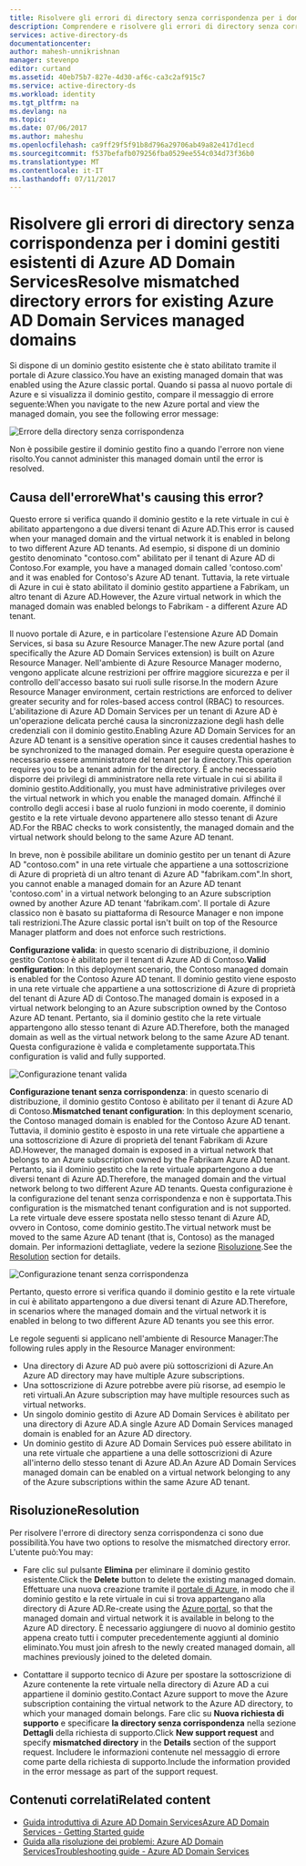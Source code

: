 ```yaml
---
title: Risolvere gli errori di directory senza corrispondenza per i domini gestiti esistenti di Azure AD Domain Services | Microsoft Docs
description: Comprendere e risolvere gli errori di directory senza corrispondenza per i domini gestiti esistenti di Azure AD Domain Services
services: active-directory-ds
documentationcenter: 
author: mahesh-unnikrishnan
manager: stevenpo
editor: curtand
ms.assetid: 40eb75b7-827e-4d30-af6c-ca3c2af915c7
ms.service: active-directory-ds
ms.workload: identity
ms.tgt_pltfrm: na
ms.devlang: na
ms.topic: 
ms.date: 07/06/2017
ms.author: maheshu
ms.openlocfilehash: ca9ff29f5f91b8d796a29706ab49a82e417d1ecd
ms.sourcegitcommit: f537befafb079256fba0529ee554c034d73f36b0
ms.translationtype: MT
ms.contentlocale: it-IT
ms.lasthandoff: 07/11/2017
---
```

# <a name="resolve-mismatched-directory-errors-for-existing-azure-ad-domain-services-managed-domains"></a><span data-ttu-id="76f26-103">Risolvere gli errori di directory senza corrispondenza per i domini gestiti esistenti di Azure AD Domain Services</span><span class="sxs-lookup"><span data-stu-id="76f26-103">Resolve mismatched directory errors for existing Azure AD Domain Services managed domains</span></span>
<span data-ttu-id="76f26-104">Si dispone di un dominio gestito esistente che è stato abilitato tramite il portale di Azure classico.</span><span class="sxs-lookup"><span data-stu-id="76f26-104">You have an existing managed domain that was enabled using the Azure classic portal.</span></span> <span data-ttu-id="76f26-105">Quando si passa al nuovo portale di Azure e si visualizza il dominio gestito, compare il messaggio di errore seguente:</span><span class="sxs-lookup"><span data-stu-id="76f26-105">When you navigate to the new Azure portal and view the managed domain, you see the following error message:</span></span>

![Errore della directory senza corrispondenza](.\media\getting-started\mismatched-tenant-error.png)

<span data-ttu-id="76f26-107">Non è possibile gestire il dominio gestito fino a quando l'errore non viene risolto.</span><span class="sxs-lookup"><span data-stu-id="76f26-107">You cannot administer this managed domain until the error is resolved.</span></span>


## <a name="whats-causing-this-error"></a><span data-ttu-id="76f26-108">Causa dell'errore</span><span class="sxs-lookup"><span data-stu-id="76f26-108">What's causing this error?</span></span>
<span data-ttu-id="76f26-109">Questo errore si verifica quando il dominio gestito e la rete virtuale in cui è abilitato appartengono a due diversi tenant di Azure AD.</span><span class="sxs-lookup"><span data-stu-id="76f26-109">This error is caused when your managed domain and the virtual network it is enabled in belong to two different Azure AD tenants.</span></span> <span data-ttu-id="76f26-110">Ad esempio, si dispone di un dominio gestito denominato "contoso.com" abilitato per il tenant di Azure AD di Contoso.</span><span class="sxs-lookup"><span data-stu-id="76f26-110">For example, you have a managed domain called 'contoso.com' and it was enabled for Contoso's Azure AD tenant.</span></span> <span data-ttu-id="76f26-111">Tuttavia, la rete virtuale di Azure in cui è stato abilitato il dominio gestito appartiene a Fabrikam, un altro tenant di Azure AD.</span><span class="sxs-lookup"><span data-stu-id="76f26-111">However, the Azure virtual network in which the managed domain was enabled belongs to Fabrikam - a different Azure AD tenant.</span></span>

<span data-ttu-id="76f26-112">Il nuovo portale di Azure, e in particolare l'estensione Azure AD Domain Services, si basa su Azure Resource Manager.</span><span class="sxs-lookup"><span data-stu-id="76f26-112">The new Azure portal (and specifically the Azure AD Domain Services extension) is built on Azure Resource Manager.</span></span> <span data-ttu-id="76f26-113">Nell'ambiente di Azure Resource Manager moderno, vengono applicate alcune restrizioni per offrire maggiore sicurezza e per il controllo dell'accesso basato sui ruoli sulle risorse.</span><span class="sxs-lookup"><span data-stu-id="76f26-113">In the modern Azure Resource Manager environment, certain restrictions are enforced to deliver greater security and for roles-based access control (RBAC) to resources.</span></span> <span data-ttu-id="76f26-114">L'abilitazione di Azure AD Domain Services per un tenant di Azure AD è un'operazione delicata perché causa la sincronizzazione degli hash delle credenziali con il dominio gestito.</span><span class="sxs-lookup"><span data-stu-id="76f26-114">Enabling Azure AD Domain Services for an Azure AD tenant is a sensitive operation since it causes credential hashes to be synchronized to the managed domain.</span></span> <span data-ttu-id="76f26-115">Per eseguire questa operazione è necessario essere amministratore del tenant per la directory.</span><span class="sxs-lookup"><span data-stu-id="76f26-115">This operation requires you to be a tenant admin for the directory.</span></span> <span data-ttu-id="76f26-116">È anche necessario disporre dei privilegi di amministratore nella rete virtuale in cui si abilita il dominio gestito.</span><span class="sxs-lookup"><span data-stu-id="76f26-116">Additionally, you must have administrative privileges over the virtual network in which you enable the managed domain.</span></span> <span data-ttu-id="76f26-117">Affinché il controllo degli accesi i base al ruolo funzioni in modo coerente, il dominio gestito e la rete virtuale devono appartenere allo stesso tenant di Azure AD.</span><span class="sxs-lookup"><span data-stu-id="76f26-117">For the RBAC checks to work consistently, the managed domain and the virtual network should belong to the same Azure AD tenant.</span></span>

<span data-ttu-id="76f26-118">In breve, non è possibile abilitare un dominio gestito per un tenant di Azure AD "contoso.com" in una rete virtuale che appartiene a una sottoscrizione di Azure di proprietà di un altro tenant di Azure AD "fabrikam.com".</span><span class="sxs-lookup"><span data-stu-id="76f26-118">In short, you cannot enable a managed domain for an Azure AD tenant 'contoso.com' in a virtual network belonging to an Azure subscription owned by another Azure AD tenant 'fabrikam.com'.</span></span> <span data-ttu-id="76f26-119">Il portale di Azure classico non è basato su piattaforma di Resource Manager e non impone tali restrizioni.</span><span class="sxs-lookup"><span data-stu-id="76f26-119">The Azure classic portal isn't built on top of the Resource Manager platform and does not enforce such restrictions.</span></span>

<span data-ttu-id="76f26-120">**Configurazione valida**: in questo scenario di distribuzione, il dominio gestito Contoso è abilitato per il tenant di Azure AD di Contoso.</span><span class="sxs-lookup"><span data-stu-id="76f26-120">**Valid configuration**: In this deployment scenario, the Contoso managed domain is enabled for the Contoso Azure AD tenant.</span></span> <span data-ttu-id="76f26-121">Il dominio gestito viene esposto in una rete virtuale che appartiene a una sottoscrizione di Azure di proprietà del tenant di Azure AD di Contoso.</span><span class="sxs-lookup"><span data-stu-id="76f26-121">The managed domain is exposed in a virtual network belonging to an Azure subscription owned by the Contoso Azure AD tenant.</span></span> <span data-ttu-id="76f26-122">Pertanto, sia il dominio gestito che la rete virtuale appartengono allo stesso tenant di Azure AD.</span><span class="sxs-lookup"><span data-stu-id="76f26-122">Therefore, both the managed domain as well as the virtual network belong to the same Azure AD tenant.</span></span> <span data-ttu-id="76f26-123">Questa configurazione è valida e completamente supportata.</span><span class="sxs-lookup"><span data-stu-id="76f26-123">This configuration is valid and fully supported.</span></span>

![Configurazione tenant valida](./media/getting-started/valid-tenant-config.png)

<span data-ttu-id="76f26-125">**Configurazione tenant senza corrispondenza**: in questo scenario di distribuzione, il dominio gestito Contoso è abilitato per il tenant di Azure AD di Contoso.</span><span class="sxs-lookup"><span data-stu-id="76f26-125">**Mismatched tenant configuration**: In this deployment scenario, the Contoso managed domain is enabled for the Contoso Azure AD tenant.</span></span> <span data-ttu-id="76f26-126">Tuttavia, il dominio gestito è esposto in una rete virtuale che appartiene a una sottoscrizione di Azure di proprietà del tenant Fabrikam di Azure AD.</span><span class="sxs-lookup"><span data-stu-id="76f26-126">However, the managed domain is exposed in a virtual network that belongs to an Azure subscription owned by the Fabrikam Azure AD tenant.</span></span> <span data-ttu-id="76f26-127">Pertanto, sia il dominio gestito che la rete virtuale appartengono a due diversi tenant di Azure AD.</span><span class="sxs-lookup"><span data-stu-id="76f26-127">Therefore, the managed domain and the virtual network belong to two different Azure AD tenants.</span></span> <span data-ttu-id="76f26-128">Questa configurazione è la configurazione del tenant senza corrispondenza e non è supportata.</span><span class="sxs-lookup"><span data-stu-id="76f26-128">This configuration is the mismatched tenant configuration and is not supported.</span></span> <span data-ttu-id="76f26-129">La rete virtuale deve essere spostata nello stesso tenant di Azure AD, ovvero in Contoso, come dominio gestito.</span><span class="sxs-lookup"><span data-stu-id="76f26-129">The virtual network must be moved to the same Azure AD tenant (that is, Contoso) as the managed domain.</span></span> <span data-ttu-id="76f26-130">Per informazioni dettagliate, vedere la sezione [Risoluzione](#resolution).</span><span class="sxs-lookup"><span data-stu-id="76f26-130">See the [Resolution](#resolution) section for details.</span></span>

![Configurazione tenant senza corrispondenza](./media/getting-started/mismatched-tenant-config.png)

<span data-ttu-id="76f26-132">Pertanto, questo errore si verifica quando il dominio gestito e la rete virtuale in cui è abilitato appartengono a due diversi tenant di Azure AD.</span><span class="sxs-lookup"><span data-stu-id="76f26-132">Therefore, in scenarios where the managed domain and the virtual network it is enabled in belong to two different Azure AD tenants you see this error.</span></span>

<span data-ttu-id="76f26-133">Le regole seguenti si applicano nell'ambiente di Resource Manager:</span><span class="sxs-lookup"><span data-stu-id="76f26-133">The following rules apply in the Resource Manager environment:</span></span>
- <span data-ttu-id="76f26-134">Una directory di Azure AD può avere più sottoscrizioni di Azure.</span><span class="sxs-lookup"><span data-stu-id="76f26-134">An Azure AD directory may have multiple Azure subscriptions.</span></span>
- <span data-ttu-id="76f26-135">Una sottoscrizione di Azure potrebbe avere più risorse, ad esempio le reti virtuali.</span><span class="sxs-lookup"><span data-stu-id="76f26-135">An Azure subscription may have multiple resources such as virtual networks.</span></span>
- <span data-ttu-id="76f26-136">Un singolo dominio gestito di Azure AD Domain Services è abilitato per una directory di Azure AD.</span><span class="sxs-lookup"><span data-stu-id="76f26-136">A single Azure AD Domain Services managed domain is enabled for an Azure AD directory.</span></span>
- <span data-ttu-id="76f26-137">Un dominio gestito di Azure AD Domain Services può essere abilitato in una rete virtuale che appartiene a una delle sottoscrizioni di Azure all'interno dello stesso tenant di Azure AD.</span><span class="sxs-lookup"><span data-stu-id="76f26-137">An Azure AD Domain Services managed domain can be enabled on a virtual network belonging to any of the Azure subscriptions within the same Azure AD tenant.</span></span>


## <a name="resolution"></a><span data-ttu-id="76f26-138">Risoluzione</span><span class="sxs-lookup"><span data-stu-id="76f26-138">Resolution</span></span>
<span data-ttu-id="76f26-139">Per risolvere l'errore di directory senza corrispondenza ci sono due possibilità.</span><span class="sxs-lookup"><span data-stu-id="76f26-139">You have two options to resolve the mismatched directory error.</span></span> <span data-ttu-id="76f26-140">L'utente può:</span><span class="sxs-lookup"><span data-stu-id="76f26-140">You may:</span></span>

- <span data-ttu-id="76f26-141">Fare clic sul pulsante **Elimina** per eliminare il dominio gestito esistente.</span><span class="sxs-lookup"><span data-stu-id="76f26-141">Click the **Delete** button to delete the existing managed domain.</span></span> <span data-ttu-id="76f26-142">Effettuare una nuova creazione tramite il [portale di Azure](https://portal.azure.com), in modo che il dominio gestito e la rete virtuale in cui si trova appartengano alla directory di Azure AD.</span><span class="sxs-lookup"><span data-stu-id="76f26-142">Re-create using the [Azure portal](https://portal.azure.com), so that the managed domain and virtual network it is available in belong to the Azure AD directory.</span></span> <span data-ttu-id="76f26-143">È necessario aggiungere di nuovo al dominio gestito appena creato tutti i computer precedentemente aggiunti al dominio eliminato.</span><span class="sxs-lookup"><span data-stu-id="76f26-143">You must join afresh to the newly created managed domain, all machines previously joined to the deleted domain.</span></span>

- <span data-ttu-id="76f26-144">Contattare il supporto tecnico di Azure per spostare la sottoscrizione di Azure contenente la rete virtuale nella directory di Azure AD a cui appartiene il dominio gestito.</span><span class="sxs-lookup"><span data-stu-id="76f26-144">Contact Azure support to move the Azure subscription containing the virtual network to the Azure AD directory, to which your managed domain belongs.</span></span> <span data-ttu-id="76f26-145">Fare clic su **Nuova richiesta di supporto** e specificare **la directory senza corrispondenza** nella sezione **Dettagli** della richiesta di supporto.</span><span class="sxs-lookup"><span data-stu-id="76f26-145">Click **New support request** and specify **mismatched directory** in the **Details** section of the support request.</span></span> <span data-ttu-id="76f26-146">Includere le informazioni contenute nel messaggio di errore come parte della richiesta di supporto.</span><span class="sxs-lookup"><span data-stu-id="76f26-146">Include the information provided in the error message as part of the support request.</span></span>


## <a name="related-content"></a><span data-ttu-id="76f26-147">Contenuti correlati</span><span class="sxs-lookup"><span data-stu-id="76f26-147">Related content</span></span>
* [<span data-ttu-id="76f26-148">Guida introduttiva di Azure AD Domain Services</span><span class="sxs-lookup"><span data-stu-id="76f26-148">Azure AD Domain Services - Getting Started guide</span></span>](active-directory-ds-getting-started.md)
* [<span data-ttu-id="76f26-149">Guida alla risoluzione dei problemi: Azure AD Domain Services</span><span class="sxs-lookup"><span data-stu-id="76f26-149">Troubleshooting guide - Azure AD Domain Services</span></span>](active-directory-ds-troubleshooting.md)

